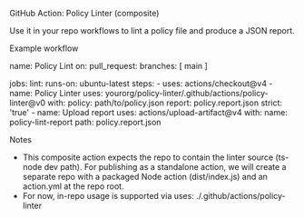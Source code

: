 GitHub Action: Policy Linter (composite)

Use it in your repo workflows to lint a policy file and produce a JSON report.

Example workflow

name: Policy Lint
on:
  pull_request:
    branches: [ main ]

jobs:
  lint:
    runs-on: ubuntu-latest
    steps:
      - uses: actions/checkout@v4
      - name: Policy Linter
        uses: yourorg/policy-linter/.github/actions/policy-linter@v0
        with:
          policy: path/to/policy.json
          report: policy.report.json
          strict: 'true'
      - name: Upload report
        uses: actions/upload-artifact@v4
        with:
          name: policy-lint-report
          path: policy.report.json

Notes
- This composite action expects the repo to contain the linter source (ts-node dev path). For publishing as a standalone action, we will create a separate repo with a packaged Node action (dist/index.js) and an action.yml at the repo root.
- For now, in-repo usage is supported via uses: ./.github/actions/policy-linter
